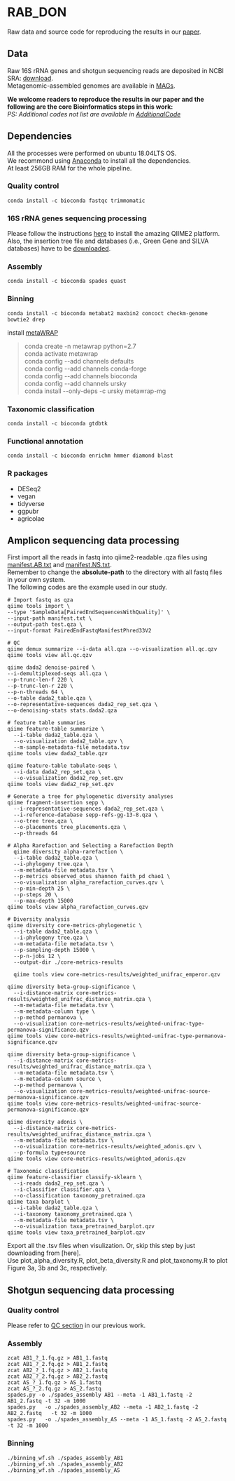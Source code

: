 # RAB_DON
Raw data and source code for reproducing the results in our [paper](https://pubs.acs.org/doi/10.1021/acs.est.0c06915).
## Data
Raw 16S rRNA genes and shotgun sequencing reads are deposited in NCBI SRA: [download](https://dataview.ncbi.nlm.nih.gov/object/PRJNA644022).  
Metagenomic-assembled genomes are available in [MAGs](https://github.com/DOieGYuan/RAB_DON/tree/master/MAGs).  

**We welcome readers to reproduce the results in our paper and the following are the core Bioinformatics steps in this work:**  
*PS: Additional codes not list are available in [AdditionalCode](https://github.com/DOieGYuan/RAB_DON/tree/master/AdditionalCodes)*  

## Dependencies
All the processes were performed on ubuntu 18.04LTS OS.  
We recommond using [Anaconda](https://www.anaconda.com/) to install all the dependencies.   
At least 256GB RAM for the whole pipeline.
### Quality control
```
conda install -c bioconda fastqc trimmomatic
```
### 16S rRNA genes sequencing processing
Please follow the instructions [here](https://docs.qiime2.org/2020.6/install/) to install the amazing QIIME2 platform.  
Also, the insertion tree file and databases (i.e., Green Gene and SILVA databases) have to be [downloaded](https://docs.qiime2.org/2020.6/data-resources/).  
### Assembly
```
conda install -c bioconda spades quast
```
### Binning
```
conda install -c bioconda metabat2 maxbin2 concoct checkm-genome bowtie2 drep
```
install [metaWRAP](https://github.com/bxlab/metaWRAP)

>conda create -n metawrap python=2.7  
>conda activate metawrap  
>conda config --add channels defaults  
>conda config --add channels conda-forge  
>conda config --add channels bioconda  
>conda config --add channels ursky  
>conda install --only-deps -c ursky metawrap-mg  

### Taxonomic classification
```
conda install -c bioconda gtdbtk
```
### Functional annotation
```
conda install -c bioconda enrichm hmmer diamond blast
```
### R packages
* DESeq2
* vegan
* tidyverse
* ggpubr
* agricolae

## Amplicon sequencing data processing
First import all the reads in fastq into qiime2-readable .qza files using [manifest.AB.txt]() and [manifest.NS.txt]().  
Remember to change the **absolute-path** to the directory with all fastq files in your own system.  
The following codes are the example used in our study.
```
# Import fastq as qza
qiime tools import \
--type 'SampleData[PairedEndSequencesWithQuality]' \
--input-path manifest.txt \
--output-path test.qza \
--input-format PairedEndFastqManifestPhred33V2

# QC
qiime demux summarize --i-data all.qza --o-visualization all.qc.qzv
qiime tools view all.qc.qzv

qiime dada2 denoise-paired \
--i-demultiplexed-seqs all.qza \
--p-trunc-len-f 220 \
--p-trunc-len-r 220 \
--p-n-threads 64 \
--o-table dada2_table.qza \
--o-representative-sequences dada2_rep_set.qza \
--o-denoising-stats stats.dada2.qza

# feature table summaries
qiime feature-table summarize \
  --i-table dada2_table.qza \
  --o-visualization dada2_table.qzv \
  --m-sample-metadata-file metadata.tsv
qiime tools view dada2_table.qzv

qiime feature-table tabulate-seqs \
  --i-data dada2_rep_set.qza \
  --o-visualization dada2_rep_set.qzv
qiime tools view dada2_rep_set.qzv

# Generate a tree for phylogenetic diversity analyses
qiime fragment-insertion sepp \
  --i-representative-sequences dada2_rep_set.qza \
  --i-reference-database sepp-refs-gg-13-8.qza \
  --o-tree tree.qza \
  --o-placements tree_placements.qza \
  --p-threads 64

# Alpha Rarefaction and Selecting a Rarefaction Depth  
  qiime diversity alpha-rarefaction \
  --i-table dada2_table.qza \
  --i-phylogeny tree.qza \
  --m-metadata-file metadata.tsv \
  --p-metrics observed_otus shannon faith_pd chao1 \
  --o-visualization alpha_rarefaction_curves.qzv \
  --p-min-depth 25 \
  --p-steps 20 \
  --p-max-depth 15000
qiime tools view alpha_rarefaction_curves.qzv

# Diversity analysis
qiime diversity core-metrics-phylogenetic \
  --i-table dada2_table.qza \
  --i-phylogeny tree.qza \
  --m-metadata-file metadata.tsv \
  --p-sampling-depth 15000 \
  --p-n-jobs 12 \
  --output-dir ./core-metrics-results

  qiime tools view core-metrics-results/weighted_unifrac_emperor.qzv

qiime diversity beta-group-significance \
  --i-distance-matrix core-metrics-results/weighted_unifrac_distance_matrix.qza \
  --m-metadata-file metadata.tsv \
  --m-metadata-column type \
  --p-method permanova \
  --o-visualization core-metrics-results/weighted-unifrac-type-permanova-significance.qzv
qiime tools view core-metrics-results/weighted-unifrac-type-permanova-significance.qzv

qiime diversity beta-group-significance \
  --i-distance-matrix core-metrics-results/weighted_unifrac_distance_matrix.qza \
  --m-metadata-file metadata.tsv \
  --m-metadata-column source \
  --p-method permanova \
  --o-visualization core-metrics-results/weighted-unifrac-source-permanova-significance.qzv
qiime tools view core-metrics-results/weighted-unifrac-source-permanova-significance.qzv

qiime diversity adonis \
  --i-distance-matrix core-metrics-results/weighted_unifrac_distance_matrix.qza \
  --m-metadata-file metadata.tsv \
  --o-visualization core-metrics-results/weighted_adonis.qzv \
  --p-formula type+source
qiime tools view core-metrics-results/weighted_adonis.qzv

# Taxonomic classification
qiime feature-classifier classify-sklearn \
  --i-reads dada2_rep_set.qza \
  --i-classifier classifier.qza \
  --o-classification taxonomy_pretrained.qza
qiime taxa barplot \
  --i-table dada2_table.qza \
  --i-taxonomy taxonomy_pretrained.qza \
  --m-metadata-file metadata.tsv \
  --o-visualization taxa_pretrained_barplot.qzv
qiime tools view taxa_pretrained_barplot.qzv
```
Export all the .tsv files when visulization. Or, skip this step by just downloading from [here].  
Use plot_alpha_diversity.R, plot_beta_diversity.R and plot_taxonomy.R to plot Figure 3a, 3b and 3c, respectively.  

## Shotgun sequencing data processing
### Quality control
Please refer to [QC section](https://github.com/DOieGYuan/DPRS_with_HMs#quality-control-1) in our previous work.
### Assembly
```
zcat AB1_?_1.fq.gz > AB1_1.fastq
zcat AB1_?_2.fq.gz > AB1_2.fastq
zcat AB2_?_1.fq.gz > AB2_1.fastq
zcat AB2_?_2.fq.gz > AB2_2.fastq
zcat AS_?_1.fq.gz > AS_1.fastq
zcat AS_?_2.fq.gz > AS_2.fastq
spades.py -o ./spades_assembly AB1 --meta -1 AB1_1.fastq -2	AB1_2.fastq	-t 32 -m 1000
spades.py	-o ./spades_assembly_AB2 --meta -1 AB2_1.fastq -2 AB2_2.fastq	-t 32 -m 1000
spades.py	-o ./spades_assembly_AS --meta -1 AS_1.fastq -2 AS_2.fastq -t 32 -m 1000
```
### Binning
```
./binning_wf.sh ./spades_assembly_AB1
./binning_wf.sh ./spades_assembly_AB2
./binning_wf.sh ./spades_assembly_AS
```
